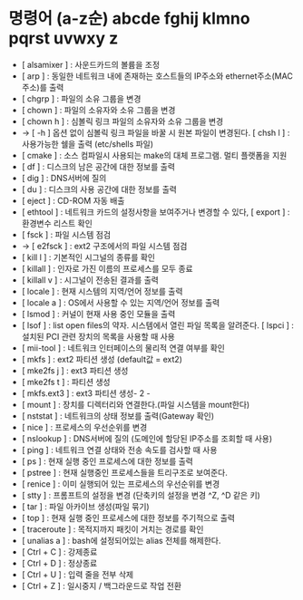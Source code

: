 # 명령어 (a-z순) abcde fghij klmno pqrst uvwxy z
- [ alsamixer ] : 사운드카드의 볼륨을 조정
- [ arp ] : 동일한 네트워크 내에 존재하는 호스트들의 IP주소와 ethernet주소(MAC 주소)를 출력
- [ chgrp ] : 파일의 소유 그룹을 변경
- [ chown ] : 파일의 소유자와 소유 그룹을 변경
- [ chown ­h ] : 심볼릭 링크 파일의 소유자와 소유 그룹을 변경
- -> [ -h ] 옵션 없이 심볼릭 링크 파일을 바꿀 시 원본 파일이 변경된다. [ chsh ­l ] : 사용가능한 쉘을 출력 (etc/shells 파일)
- [ cmake ] : 소스 컴파일시 사용되는 make의 대체 프로그램. 멀티 플랫폼을 지원
- [ df ] : 디스크의 남은 공간에 대한 정보를 출력
- [ dig ] : DNS서버에 질의
- [ du ] : 디스크의 사용 공간에 대한 정보를 출력
- [ eject ] : CD-ROM 자동 배출
- [ ethtool ] : 네트워크 카드의 설정사항을 보여주거나 변경할 수 있다, [ export ] : 환경변수 리스트 확인
- [ fsck ] : 파일 시스템 점검
- -> [ e2fsck ] : ext2 구조에서의 파일 시스템 점검
- [ kill ­l ] : 기본적인 시그널의 종류를 확인
- [ killall ] : 인자로 가진 이름의 프로세스를 모두 종료
- [ killall ­v ] : 시그널이 전송된 결과를 출력
- [ locale ] : 현재 시스템의 지역/언어 정보를 출력
- [ locale ­a ] : OS에서 사용할 수 있는 지역/언어 정보를 출력
- [ lsmod ] : 커널이 현재 사용 중인 모듈을 출력
- [ lsof ] : list open files의 약자. 시스템에서 열린 파일 목록을 알려준다. [ lspci ] : 설치된 PCI 관련 장치의 목록을 사용할 때 사용
- [ mii-tool ] : 네트워크 인터페이스의 물리적 연결 여부를 확인
- [ mkfs ] : ext2 파티션 생성 (default값 = ext2)
- [ mke2fs ­j ] : ext3 파티션 생성
- [ mke2fs ­t <FS> ] : <FS> 파티션 생성
- [ mkfs.ext3 ] : ext3 파티션 생성- 2 -
- [ mount ] : 장치를 디렉터리와 연결한다.(파일 시스템을 mount한다)
- [ nststat ] : 네트워크의 상태 정보를 출력(Gateway 확인)
- [ nice ] : 프로세스의 우선순위를 변경
- [ nslookup ] : DNS서버에 질의 (도메인에 할당된 IP주소를 조회할 때 사용)
- [ ping ] : 네트워크 연결 상태와 전송 속도를 검사할 때 사용
- [ ps ] : 현재 실행 중인 프로세스에 대한 정보를 출력
- [ pstree ] : 현재 실행중인 프로세스들을 트리구조로 보여준다.
- [ renice ] : 이미 실행되어 있는 프로세스의 우선순위를 변경
- [ stty ] : 프롬프트의 설정을 변경 (단축키의 설정을 변경 ^Z, ^D 같은 키)
- [ tar ] : 파일 아카이브 생성(파일 묶기)
- [ top ] : 현재 실행 중인 프로세스에 대한 정보를 주기적으로 출력
- [ traceroute ] : 목적지까지 패킷이 거치는 경로를 확인
- [ unalias ­a ] : bash에 설정되어있는 alias 전체를 해제한다.
- [ Ctrl + C ] : 강제종료
- [ Ctrl + D ] : 정상종료
- [ Ctrl + U ] : 입력 줄을 전부 삭제
- [ Ctrl + Z ] : 일시중지 / 백그라운드로 작업 전환
